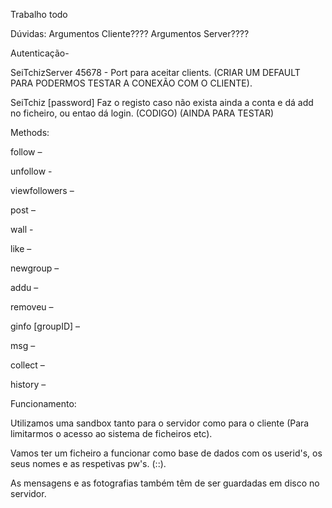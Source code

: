 Trabalho todo


Dúvidas: Argumentos Cliente????
         Argumentos Server????


Autenticação-

SeiTchizServer 45678 - Port para aceitar clients. (CRIAR UM DEFAULT PARA PODERMOS TESTAR A CONEXÃO COM O CLIENTE).

SeiTchiz <serverAddress> <clientID> [password] Faz o registo caso não exista ainda a conta e dá add no ficheiro, ou entao dá login. (CODIGO) (AINDA PARA TESTAR)

Methods:


follow <userID> –

unfollow <userID> -

viewfollowers – 

post <photo> –

wall <nPhotos> - 

like <photoID> –

newgroup <groupID> –

addu <userID> <groupID> –

removeu <userID> <groupID> –

ginfo [groupID] –

msg <groupID> <msg> –

collect <groupID> –

history <groupID> –


Funcionamento:
 
Utilizamos uma sandbox tanto para o servidor como para o cliente (Para limitarmos o acesso ao sistema de ficheiros etc).

 Vamos ter um ficheiro a funcionar como base de dados com os userid's, os seus nomes e as respetivas pw's. (<user>:<nome user>:<password>).

 As mensagens e as fotografias também têm de ser guardadas em disco no servidor.